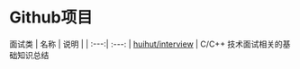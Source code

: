 # Github项目

 面试类
 | 名称 | 说明 |
| :---:| :---: |
[huihut/interview](https://github.com/huihut/interview) | C/C++ 技术面试相关的基础知识总结

